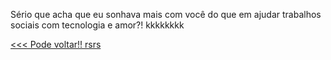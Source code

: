 Sério que acha que eu sonhava mais com você do que em ajudar trabalhos sociais com tecnologia e amor?!
kkkkkkkk

[<<< Pode voltar!! rsrs](../algo-assim/algo-assim.md)
